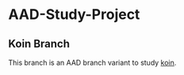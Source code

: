 # AAD-Study-Project
## Koin Branch
This branch is an AAD branch variant to study [koin](https://github.com/InsertKoinIO/koin).
